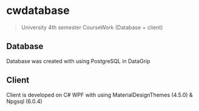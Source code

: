 # cwdatabase
> University 4th semester CourseWork (Database + client)

## Database
Database was created with using PostgreSQL in DataGrip

## Client
Client is developed on C# WPF with using MaterialDesignThemes (4.5.0) & Npgsql (6.0.4)